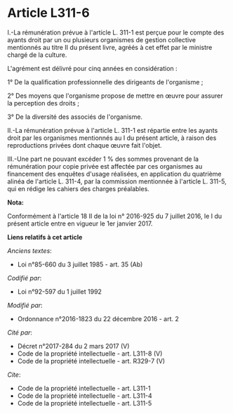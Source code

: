 # Article L311-6

I.-La rémunération prévue à l'article L. 311-1 est perçue pour le compte des ayants droit par un ou plusieurs organismes de
gestion collective  mentionnés au titre II du présent livre, agréés à cet effet par le ministre chargé de la culture. 

L'agrément est délivré pour cinq années en considération : 

1° De la qualification professionnelle des dirigeants de l'organisme ; 

2° Des moyens que l'organisme propose de mettre en œuvre pour assurer la perception des droits ; 

3° De la diversité des associés de l'organisme. 

II.-La rémunération prévue à l'article L. 311-1 est répartie entre les ayants droit par les organismes mentionnés au I du
présent article, à raison des reproductions privées dont chaque œuvre fait l'objet. 

III.-Une part ne pouvant excéder 1 % des sommes provenant de la rémunération pour copie privée est affectée par ces
organismes au financement des enquêtes d'usage réalisées, en application du quatrième alinéa de l'article L. 311-4, par la
commission mentionnée à l'article L. 311-5, qui en rédige les cahiers des charges préalables.

**Nota:**

Conformément à l'article 18 II de la loi n° 2016-925 du 7 juillet 2016, le I du présent article entre en vigueur le 1er
janvier 2017.

**Liens relatifs à cet article**

_Anciens textes_:

  - Loi n°85-660 du 3 juillet 1985 - art. 35 (Ab)

_Codifié par_:

  - Loi n°92-597 du 1 juillet 1992

_Modifié par_:

  - Ordonnance n°2016-1823 du 22 décembre 2016 - art. 2

_Cité par_:

  - Décret n°2017-284 du 2 mars 2017 (V)
  - Code de la propriété intellectuelle - art. L311-8 (V)
  - Code de la propriété intellectuelle - art. R329-7 (V)

_Cite_:

  - Code de la propriété intellectuelle - art. L311-1
  - Code de la propriété intellectuelle - art. L311-4
  - Code de la propriété intellectuelle - art. L311-5
